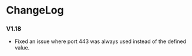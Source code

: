 # ChangeLog

### V1.18
 - Fixed an issue where port 443 was always used instead of the defined value.
